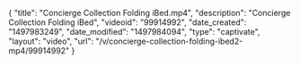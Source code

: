 {
    "title": "Concierge Collection Folding iBed.mp4",
    "description": "Concierge Collection Folding iBed",
    "videoid": "99914992",
    "date_created": "1497983249",
    "date_modified": "1497984094",
    "type": "captivate",
    "layout": "video",
    "url": "\/v\/concierge-collection-folding-ibed2-mp4\/99914992"
}